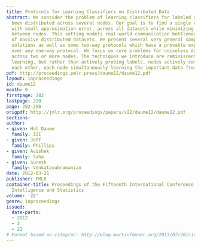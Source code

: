 ```yaml
---
title: Protocols for Learning Classifiers on Distributed Data
abstract: We consider the problem of learning classifiers for labeled data that has
  been distributed across several nodes. Our goal is to find a single classifier,
  with small approximation error, across all datasets while minimizing the communication
  between nodes. This setting models real-world communication bottlenecks in the processing
  of massive distributed datasets. We present several very general sampling-based
  solutions as well as some two-way protocols which have a provable exponential speed-up
  over any one-way protocol. We focus on core problems for noiseless data distributed
  across two or more nodes. The techniques we introduce are reminiscent of active
  learning, but rather than actively probing labels, nodes actively communicate with
  each other, each node simultaneously learning the important data from another node.
pdf: http://proceedings.pmlr.press/daume12/daume12.pdf
layout: inproceedings
id: daume12
month: 0
firstpage: 282
lastpage: 290
page: 282-290
origpdf: http://jmlr.org/proceedings/papers/v22/daume12/daume12.pdf
sections: 
author:
- given: Hal Daume
  family: III
- given: Jeff
  family: Phillips
- given: Avishek
  family: Saha
- given: Suresh
  family: Venkatasubramanian
date: 2012-03-21
publisher: PMLR
container-title: Proceedings of the Fifteenth International Conference on Artificial
  Intelligence and Statistics
volume: '22'
genre: inproceedings
issued:
  date-parts:
  - 2012
  - 3
  - 21
# Format based on citeproc: http://blog.martinfenner.org/2013/07/30/citeproc-yaml-for-bibliographies/
---
```


